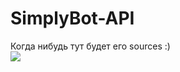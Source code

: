 # SimplyBot-API
Когда нибудь тут будет его sources :)<br>
![](https://assets.simplykel.ru/angrycat.gif)
